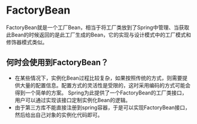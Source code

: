 # FactoryBean

FactoryBean就是一个工厂Bean，相当于将工厂类放到了Spring中管理、当获取此Bean的时候返回的是此工厂生成的Bean，它的实现与设计模式中的工厂模式和修饰器模式类似。

## 何时会使用到FactoryBean？
- 在某些情况下，实例化Bean过程比较复杂，如果按照传统的方式，则需要提供大量的配置信息。配置方式的灵活性是受限的，这时采用编码的方式可能会得到一个简单的方案。
Spring为此提供了一个FactoryBean的工厂类接口，用户可以通过实现该接口定制实例化Bean的逻辑。
- 由于第三方库不能直接注册到spring容器，于是可以实现FactoryBean接口，然后给出自己对象的实例化代码即可。